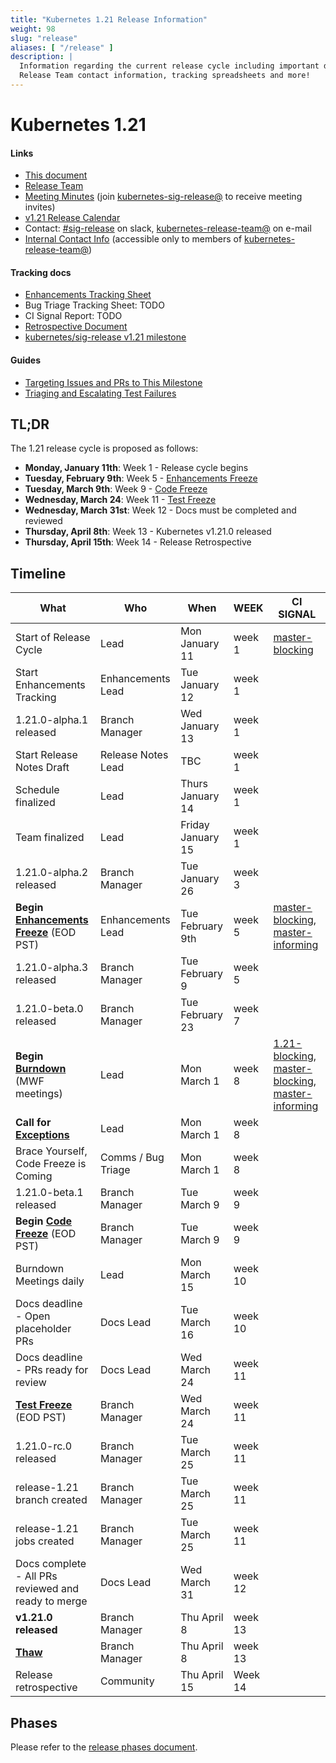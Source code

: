 ```yaml
---
title: "Kubernetes 1.21 Release Information"
weight: 98
slug: "release"
aliases: [ "/release" ]
description: |
  Information regarding the current release cycle including important dates,
  Release Team contact information, tracking spreadsheets and more!
---
```


# Kubernetes 1.21

#### Links

* [This document](https://git.k8s.io/sig-release/releases/release-1.21/README.md)
* [Release Team](https://github.com/kubernetes/sig-release/blob/master/releases/release-1.21/release-team.md)
* [Meeting Minutes](http://bit.ly/k8s121-releasemtg) (join [kubernetes-sig-release@] to receive meeting invites)
* [v1.21 Release Calendar][k8s121-calendar]
* Contact: [#sig-release] on slack, [kubernetes-release-team@] on e-mail
* [Internal Contact Info][Internal Contact Info] (accessible only to members of [kubernetes-release-team@])

#### Tracking docs

* [Enhancements Tracking Sheet](http://bit.ly/k8s121-enhancements)
* Bug Triage Tracking Sheet: TODO
* CI Signal Report: TODO
* [Retrospective Document][Retrospective Document]
* [kubernetes/sig-release v1.21 milestone](https://github.com/kubernetes/kubernetes/milestone/49)

#### Guides

* [Targeting Issues and PRs to This Milestone](https://git.k8s.io/community/contributors/devel/sig-release/release.md)
* [Triaging and Escalating Test Failures](https://git.k8s.io/community/contributors/devel/sig-testing/testing.md#troubleshooting-a-failure)

## TL;DR

The 1.21 release cycle is proposed as follows:

- **Monday, January 11th**: Week 1 - Release cycle begins
- **Tuesday, February 9th**: Week 5 - [Enhancements Freeze](../release_phases.md#enhancements-freeze)
- **Tuesday, March 9th**: Week 9 - [Code Freeze](../release_phases.md#code-freeze)
- **Wednesday, March 24**: Week 11 - [Test Freeze](../release_phases.md#test-freeze)
- **Wednesday, March 31st**: Week 12 - Docs must be completed and reviewed
- **Thursday, April 8th**: Week 13 - Kubernetes v1.21.0 released
- **Thursday, April 15th**: Week 14 - Release Retrospective

## Timeline

| **What** | **Who** | **When** | **WEEK** | **CI SIGNAL** |
|---|---|---|---|---|
| Start of Release Cycle | Lead | Mon January 11 | week 1 | [master-blocking] |
| Start Enhancements Tracking | Enhancements Lead | Tue January 12 | week 1 | |
| 1.21.0-alpha.1 released | Branch Manager | Wed January 13  | week 1 | |
| Start Release Notes Draft | Release Notes Lead | TBC | week 1 | |
| Schedule finalized | Lead | Thurs January 14 | week 1 | |
| Team finalized | Lead | Friday January 15 | week 1 | |
| 1.21.0-alpha.2 released | Branch Manager | Tue January 26 | week 3 | |
| **Begin [Enhancements Freeze]** (EOD PST) | Enhancements Lead | Tue February 9th | week 5 | [master-blocking], [master-informing] |
| 1.21.0-alpha.3 released | Branch Manager | Tue February 9 | week 5 | |
| 1.21.0-beta.0 released | Branch Manager | Tue February 23 | week 7 | |
| **Begin [Burndown]** (MWF meetings) | Lead | Mon March 1 | week 8 | [1.21-blocking], [master-blocking], [master-informing] |
| **Call for [Exceptions][Exception]** | Lead | Mon March 1 | week 8 | |
| Brace Yourself, Code Freeze is Coming | Comms / Bug Triage | Mon March 1 | week 8 | |
| 1.21.0-beta.1 released | Branch Manager | Tue March 9 | week 9 | |
| **Begin [Code Freeze]** (EOD PST) | Branch Manager | Tue March 9 | week 9 | |
| Burndown Meetings daily| Lead | Mon March 15 | week 10 | |
| Docs deadline - Open placeholder PRs | Docs Lead | Tue March 16 | week 10 | |
| Docs deadline - PRs ready for review | Docs Lead | Wed March 24 | week 11 | |
| **[Test Freeze]** (EOD PST) | Branch Manager | Wed March 24 | week 11 | |
| 1.21.0-rc.0 released | Branch Manager | Tue March 25 | week 11 | |
| release-1.21 branch created | Branch Manager | Tue March 25 | week 11 | |
| release-1.21 jobs created | Branch Manager | Tue March 25 | week 11 | |
| Docs complete - All PRs reviewed and ready to merge | Docs Lead | Wed March 31 | week 12 | |
| **v1.21.0 released** | Branch Manager | Thu April 8 | week 13 | |
| **[Thaw]** | Branch Manager | Thu April 8 | week 13 | |
| Release retrospective | Community | Thu April 15 | Week 14 | |

## Phases

Please refer to the [release phases document](../release_phases.md).

[k8s121-calendar]: https://bit.ly/k8s-release-cal
[Internal Contact Info]: http://bit.ly/k8s121-contacts
[Retrospective Document]: http://bit.ly/k8s121-retro

[Enhancements Freeze]: ../release_phases.md#enhancements-freeze
[Burndown]: ../release_phases.md#burndown
[Code Freeze]: ../release_phases.md#code-freeze
[Exception]: ../release_phases.md#exceptions
[Thaw]: ../release_phases.md#thaw
[Test Freeze]: ../release_phases.md#test-freeze

[kubernetes-release-team@]: https://groups.google.com/a/kubernetes.io/g/release-team
[kubernetes-sig-release@]: https://groups.google.com/forum/#!forum/kubernetes-sig-release
[#sig-release]: https://kubernetes.slack.com/messages/sig-release/
[kubernetes-release-calendar]: https://bit.ly/k8s-release-cal
[kubernetes/kubernetes]: https://github.com/kubernetes/kubernetes

[master-blocking]: https://testgrid.k8s.io/sig-release-master-blocking#Summary
[master-informing]: https://testgrid.k8s.io/sig-release-master-informing#Summary
[1.21-blocking]: https://testgrid.k8s.io/sig-release-1.21-blocking#Summary

[exception requests]: ../EXCEPTIONS.md
[release phases document]: ../release_phases.md
